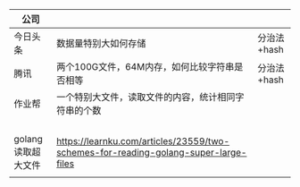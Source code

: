 | 公司           |                                                                                     |          |
| ------------ | ----------------------------------------------------------------------------------- | -------- |
| 今日头条         | 数据量特别大如何存储                                                                          | 分治法+hash |
| 腾讯           | 两个100G文件，64M内存，如何比较字符串是否相等                                                          | 分治法+hash |
| 作业帮          | 一个特别大文件，读取文件的内容，统计相同字符串的个数                                                          |          |
|              |                                                                                     |          |
|              |                                                                                     |          |
|              |                                                                                     |          |
|              |                                                                                     |          |
| golang读取超大文件 | https://learnku.com/articles/23559/two-schemes-for-reading-golang-super-large-files |          |
|              |                                                                                     |          |

